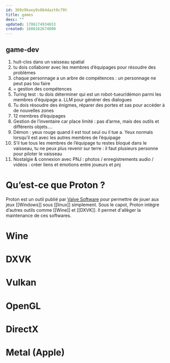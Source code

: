 ```yaml
---
id: 369z9koey9s864dazt0c79t
title: games
desc: ""
updated: 1706174934653
created: 1686162674800
---
```


## game-dev

1. huit-clos dans un vaisseau spatial
2. tu dois collaborer avec les membres d’équipages pour résoudre des problèmes
3. chaque personnage a un arbre de compétences : un personnage ne peut pas tou faire
4. = gestion des compétences
5. Turing test : tu dois déterminer qui est un robot-tueur/démon parmi les membres d’équipage
   a. LLM pour générer des dialogues
6. Tu dois résoudre des énigmes, réparer des portes et sas pour accéder à de nouvelles zones
7. 12 membres d’équipages
8. Gestion de l’inventaire car place limité : pas d’arme, mais des outils et différents objets….
9. Démon : yeux rouge quand il est tout seul ou il tue
   a. Yeux normals lorsqu’il est avec les autres membres de l’équipage
10. S’il tue tous les membres de l’équipage tu restes bloqué dans le vaisseau, tu ne peux plus revenir sur terre : il faut plusieurs personne pour piloter le vaisseau
11. Nostalgie & connexion avec PNJ : photos / enregistrements audio / vidéos : créer liens et émotions entre joueurs et pnj

# Qu’est-ce que Proton ?

Proton est un outil publié par [Valve Software](https://www.valvesoftware.com/en/) pour permettre de jouer aux jeux [[Windows]] sous [[linux]] simplement. Sous le capot, Proton intègre d’autres outils comme [[Wine]] et [[DXVK]]. Il permet d'allèger la maintenance de ces softwares.

# Wine

# DXVK

# Vulkan

# OpenGL

# DirectX

# Metal (Apple)
